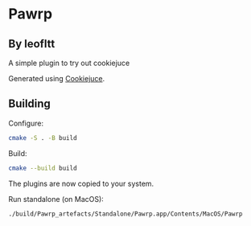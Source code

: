 # Pawrp

## By leofltt

A simple plugin to try out cookiejuce

Generated using [Cookiejuce](github.com/madskjeldgaard/Cookiejuce).

## Building

Configure:
```bash
cmake -S . -B build
```

Build:
```bash
cmake --build build
```

The plugins are now copied to your system.

Run standalone (on MacOS):
```bash
./build/Pawrp_artefacts/Standalone/Pawrp.app/Contents/MacOS/Pawrp
```


